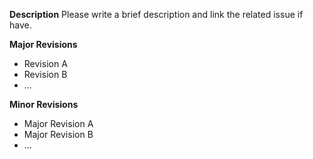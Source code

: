 **Description**
Please write a brief description and link the related issue if have.

**Major Revisions**
- Revision A
- Revision B
- ...

**Minor Revisions**
- Major Revision A
- Major Revision B
- ...
